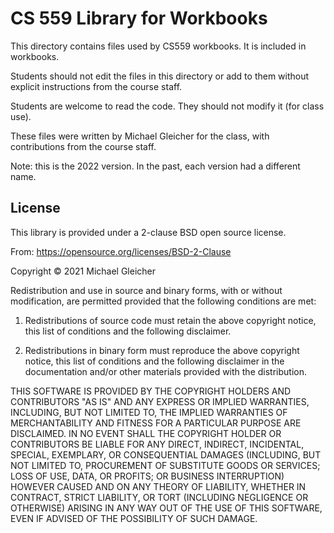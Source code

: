 # CS 559 Library for Workbooks

This directory contains files used by CS559 workbooks. It is included in workbooks.

Students should not edit the files in this directory or add to them without explicit instructions from the course staff.

Students are welcome to read the code. They should not modify it (for class use).

These files were written by Michael Gleicher for the class, with contributions from the course staff.

Note: this is the 2022 version. In the past, each version had a different name.

##  License

This library is provided under a 2-clause BSD open source license. 

From: https://opensource.org/licenses/BSD-2-Clause

Copyright &copy; 2021 Michael Gleicher

Redistribution and use in source and binary forms, with or without modification, are permitted provided that the following conditions are met:

1. Redistributions of source code must retain the above copyright notice, this list of conditions and the following disclaimer.

2. Redistributions in binary form must reproduce the above copyright notice, this list of conditions and the following disclaimer in the documentation and/or other materials provided with the distribution.

THIS SOFTWARE IS PROVIDED BY THE COPYRIGHT HOLDERS AND CONTRIBUTORS "AS IS" AND ANY EXPRESS OR IMPLIED WARRANTIES, INCLUDING, BUT NOT LIMITED TO, THE IMPLIED WARRANTIES OF MERCHANTABILITY AND FITNESS FOR A PARTICULAR PURPOSE ARE DISCLAIMED. IN NO EVENT SHALL THE COPYRIGHT HOLDER OR CONTRIBUTORS BE LIABLE FOR ANY DIRECT, INDIRECT, INCIDENTAL, SPECIAL, EXEMPLARY, OR CONSEQUENTIAL DAMAGES (INCLUDING, BUT NOT LIMITED TO, PROCUREMENT OF SUBSTITUTE GOODS OR SERVICES; LOSS OF USE, DATA, OR PROFITS; OR BUSINESS INTERRUPTION) HOWEVER CAUSED AND ON ANY THEORY OF LIABILITY, WHETHER IN CONTRACT, STRICT LIABILITY, OR TORT (INCLUDING NEGLIGENCE OR OTHERWISE) ARISING IN ANY WAY OUT OF THE USE OF THIS SOFTWARE, EVEN IF ADVISED OF THE POSSIBILITY OF SUCH DAMAGE.